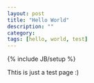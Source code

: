 ```yaml
---
layout: post
title: "Hello World"
description: ""
category: 
tags: [hello, world, test]
---
```

{% include JB/setup %}

Thtis is just a test page :)
